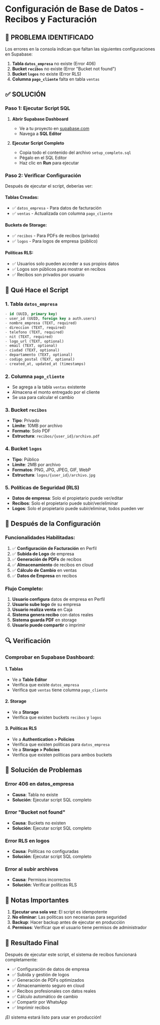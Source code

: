 # Configuración de Base de Datos - Recibos y Facturación

## 🚨 **PROBLEMA IDENTIFICADO**

Los errores en la consola indican que faltan las siguientes configuraciones en Supabase:

1. **Tabla `datos_empresa`** no existe (Error 406)
2. **Bucket `recibos`** no existe (Error "Bucket not found")
3. **Bucket `logos`** no existe (Error RLS)
4. **Columna `pago_cliente`** falta en tabla `ventas`

## ✅ **SOLUCIÓN**

### **Paso 1: Ejecutar Script SQL**

1. **Abrir Supabase Dashboard**
   - Ve a tu proyecto en [supabase.com](https://supabase.com)
   - Navega a **SQL Editor**

2. **Ejecutar Script Completo**
   - Copia todo el contenido del archivo `setup_completo.sql`
   - Pégalo en el SQL Editor
   - Haz clic en **Run** para ejecutar

### **Paso 2: Verificar Configuración**

Después de ejecutar el script, deberías ver:

#### **Tablas Creadas:**
- ✅ `datos_empresa` - Para datos de facturación
- ✅ `ventas` - Actualizada con columna `pago_cliente`

#### **Buckets de Storage:**
- ✅ `recibos` - Para PDFs de recibos (privado)
- ✅ `logos` - Para logos de empresa (público)

#### **Políticas RLS:**
- ✅ Usuarios solo pueden acceder a sus propios datos
- ✅ Logos son públicos para mostrar en recibos
- ✅ Recibos son privados por usuario

## 🔧 **Qué Hace el Script**

### **1. Tabla `datos_empresa`**
```sql
- id (UUID, primary key)
- user_id (UUID, foreign key a auth.users)
- nombre_empresa (TEXT, required)
- direccion (TEXT, required)
- telefono (TEXT, required)
- nit (TEXT, required)
- logo_url (TEXT, optional)
- email (TEXT, optional)
- ciudad (TEXT, optional)
- departamento (TEXT, optional)
- codigo_postal (TEXT, optional)
- created_at, updated_at (timestamps)
```

### **2. Columna `pago_cliente`**
- Se agrega a la tabla `ventas` existente
- Almacena el monto entregado por el cliente
- Se usa para calcular el cambio

### **3. Bucket `recibos`**
- **Tipo**: Privado
- **Límite**: 10MB por archivo
- **Formato**: Solo PDF
- **Estructura**: `recibos/{user_id}/archivo.pdf`

### **4. Bucket `logos`**
- **Tipo**: Público
- **Límite**: 2MB por archivo
- **Formatos**: PNG, JPG, JPEG, GIF, WebP
- **Estructura**: `logos/{user_id}/archivo.jpg`

### **5. Políticas de Seguridad (RLS)**
- **Datos de empresa**: Solo el propietario puede ver/editar
- **Recibos**: Solo el propietario puede subir/ver/eliminar
- **Logos**: Solo el propietario puede subir/eliminar, todos pueden ver

## 🚀 **Después de la Configuración**

### **Funcionalidades Habilitadas:**
1. ✅ **Configuración de Facturación** en Perfil
2. ✅ **Subida de Logo** de empresa
3. ✅ **Generación de PDFs** de recibos
4. ✅ **Almacenamiento** de recibos en cloud
5. ✅ **Cálculo de Cambio** en ventas
6. ✅ **Datos de Empresa** en recibos

### **Flujo Completo:**
1. **Usuario configura** datos de empresa en Perfil
2. **Usuario sube logo** de su empresa
3. **Usuario realiza venta** en Caja
4. **Sistema genera recibo** con datos reales
5. **Sistema guarda PDF** en storage
6. **Usuario puede compartir** o imprimir

## 🔍 **Verificación**

### **Comprobar en Supabase Dashboard:**

#### **1. Tablas**
- Ve a **Table Editor**
- Verifica que existe `datos_empresa`
- Verifica que `ventas` tiene columna `pago_cliente`

#### **2. Storage**
- Ve a **Storage**
- Verifica que existen buckets `recibos` y `logos`

#### **3. Políticas RLS**
- Ve a **Authentication > Policies**
- Verifica que existen políticas para `datos_empresa`
- Ve a **Storage > Policies**
- Verifica que existen políticas para ambos buckets

## 🐛 **Solución de Problemas**

### **Error 406 en datos_empresa**
- **Causa**: Tabla no existe
- **Solución**: Ejecutar script SQL completo

### **Error "Bucket not found"**
- **Causa**: Buckets no existen
- **Solución**: Ejecutar script SQL completo

### **Error RLS en logos**
- **Causa**: Políticas no configuradas
- **Solución**: Ejecutar script SQL completo

### **Error al subir archivos**
- **Causa**: Permisos incorrectos
- **Solución**: Verificar políticas RLS

## 📝 **Notas Importantes**

1. **Ejecutar una sola vez**: El script es idempotente
2. **No eliminar**: Las políticas son necesarias para seguridad
3. **Backup**: Hacer backup antes de ejecutar en producción
4. **Permisos**: Verificar que el usuario tiene permisos de administrador

## 🎯 **Resultado Final**

Después de ejecutar este script, el sistema de recibos funcionará completamente:

- ✅ Configuración de datos de empresa
- ✅ Subida y gestión de logos
- ✅ Generación de PDFs optimizados
- ✅ Almacenamiento seguro en cloud
- ✅ Recibos profesionales con datos reales
- ✅ Cálculo automático de cambio
- ✅ Compartir por WhatsApp
- ✅ Imprimir recibos

¡El sistema estará listo para usar en producción!
